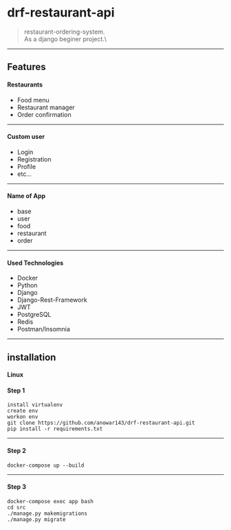 # drf-restaurant-api
> restaurant-ordering-system.\
> As a django beginer project.\
---

## Features


#### Restaurants

 * Food menu
 * Restaurant manager 
 * Order confirmation
---

#### Custom user
* Login
* Registration
* Profile
* etc...
---

#### Name of App
* base
* user
* food
* restaurant
* order
---

#### Used Technologies
* Docker
* Python
* Django
* Django-Rest-Framework
* JWT
* PostgreSQL
* Redis
* Postman/Insomnia 

---
## installation

#### Linux
#### Step 1
```
install virtualenv
create env
workon env
git clone https://github.com/anowar143/drf-restaurant-api.git
pip install -r requirements.txt
```
---
#### Step 2

```
docker-compose up --build
```
---
#### Step 3

```
docker-compose exec app bash
cd src
./manage.py makemigrations
./manage.py migrate
```

